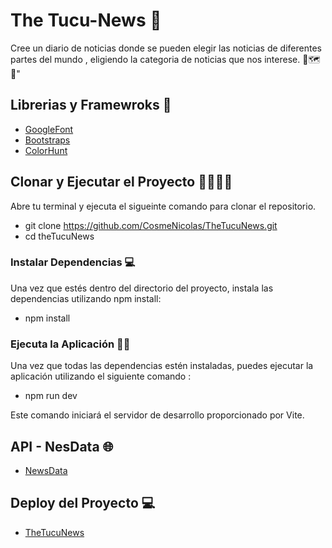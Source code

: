 # The Tucu-News 📰

Cree un diario de noticias donde se pueden elegir las noticias de diferentes partes del mundo , eligiendo la categoria de noticias que nos interese. 🤙🗺️📰"

## Librerias y Framewroks 🎨

- [GoogleFont](https://fonts.google.com/)
- [Bootstraps](https://react-bootstrap.github.io/) 
- [ColorHunt](https://colorhunt.co/palette/1d2b537e2553ff004dfaef5d)

## Clonar y Ejecutar el Proyecto 👨‍💻👨‍💻

Abre tu terminal y ejecuta el sigueinte comando para clonar el repositorio.

- git clone https://github.com/CosmeNicolas/TheTucuNews.git
- cd theTucuNews

### Instalar Dependencias 💻

Una vez que estés dentro del directorio del proyecto, instala las dependencias utilizando npm install:

- npm install

### Ejecuta la Aplicación 👨‍💻

Una vez que todas las dependencias estén instaladas, puedes ejecutar la aplicación utilizando el siguiente comando :

- npm run dev 

Este comando iniciará el servidor de desarrollo proporcionado por Vite.

## API - NesData 🌐
- [NewsData](https://newsdata.io/)

## Deploy del Proyecto 💻

- [TheTucuNews](https://thetucunews.netlify.app/)
